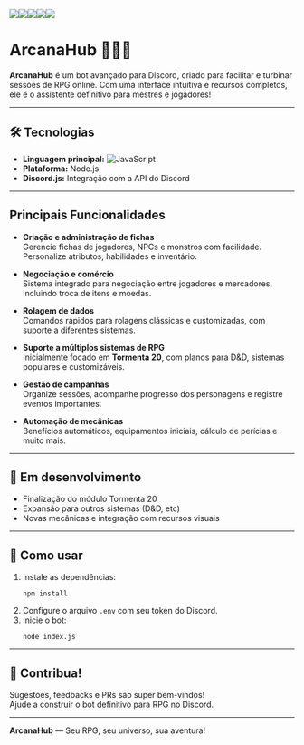 <img src="https://img.shields.io/static/v1?label=hello&message=world&color=green?style=plastic&logo=appveyor" /><img src="https://img.shields.io/static/v1?label=Status&message=Em%20Desenvolvimento&color=yellow&style=plastic" /><img src="https://img.shields.io/badge/Node.js-%20v18%2B-green?logo=node.js&logoColor=white" /><img src="https://img.shields.io/github/issues/SperandioIcaro/ArcanaHub?color=blue" /><img src="https://img.shields.io/github/license/SperandioIcaro/ArcanaHub?color=purple" />

# ArcanaHub 🧙🏾✨

**ArcanaHub** é um bot avançado para Discord, criado para facilitar e turbinar sessões de RPG online. Com uma interface intuitiva e recursos completos, ele é o assistente definitivo para mestres e jogadores!

---

## 🛠️ Tecnologias

- **Linguagem principal:** ![JavaScript](https://img.shields.io/badge/JavaScript-ES2022-yellow?logo=javascript)
- **Plataforma:** Node.js
- **Discord.js:** Integração com a API do Discord

---

## Principais Funcionalidades

- **Criação e administração de fichas**  
  Gerencie fichas de jogadores, NPCs e monstros com facilidade. Personalize atributos, habilidades e inventário.

- **Negociação e comércio**  
  Sistema integrado para negociação entre jogadores e mercadores, incluindo troca de itens e moedas.

- **Rolagem de dados**  
  Comandos rápidos para rolagens clássicas e customizadas, com suporte a diferentes sistemas.

- **Suporte a múltiplos sistemas de RPG**  
  Inicialmente focado em **Tormenta 20**, com planos para D&D, sistemas populares e customizáveis.

- **Gestão de campanhas**  
  Organize sessões, acompanhe progresso dos personagens e registre eventos importantes.

- **Automação de mecânicas**  
  Benefícios automáticos, equipamentos iniciais, cálculo de perícias e muito mais.

---

## 🚧 Em desenvolvimento

- Finalização do módulo Tormenta 20
- Expansão para outros sistemas (D&D, etc)
- Novas mecânicas e integração com recursos visuais

---

## 🚀 Como usar

1. Instale as dependências:
   ```
   npm install
   ```
2. Configure o arquivo `.env` com seu token do Discord.
3. Inicie o bot:
   ```
   node index.js
   ```

---

## 🤝 Contribua!

Sugestões, feedbacks e PRs são super bem-vindos!  
Ajude a construir o bot definitivo para RPG no Discord.

---

**ArcanaHub** — Seu RPG, seu universo, sua aventura!
